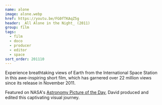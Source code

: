 ```yaml
---
name: alone
image: alone.webp
href: https://youtu.be/FG0fTKAqZ5g
header: _All Alone in the Night_ (2011)
group: film
tags:
  - film
  - doco
  - producer
  - editor
  - space
sort_order: 201110
---
```

Experience breathtaking views of Earth from the International Space Station in this awe-inspiring short film, which has garnered over 22 million views since its release in November 2011.

Featured on NASA's [Astronomy Picture of the Day](http://apod.nasa.gov/apod/ap120305.html), David produced and edited this captivating visual journey.
